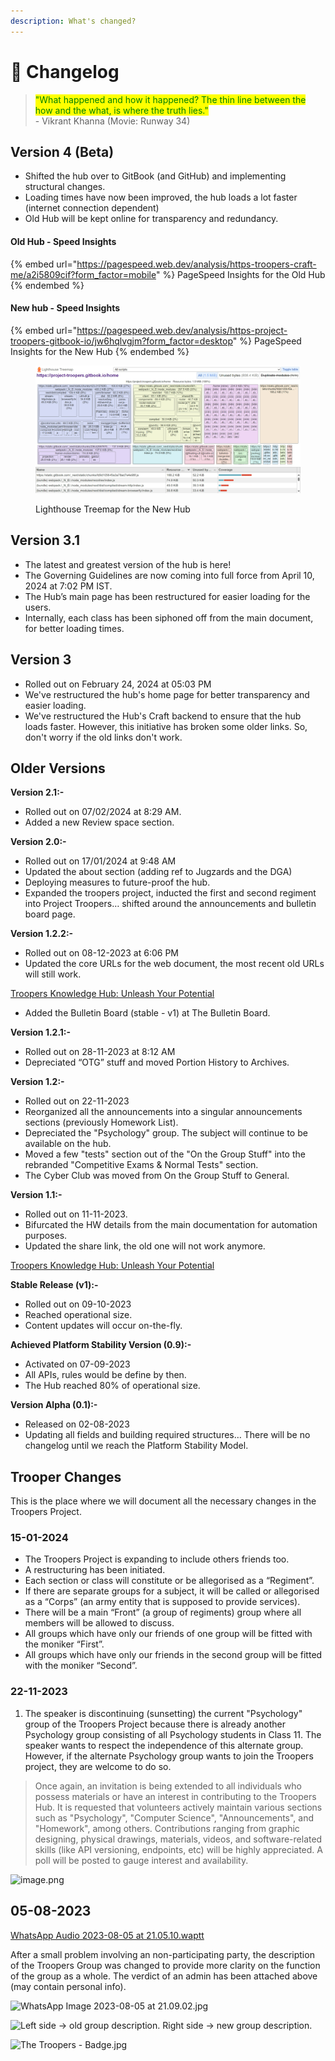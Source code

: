 ```yaml
---
description: What's changed?
---
```


# 📃 Changelog

> <mark style="color:green;">"What happened and how it happened? The thin line between the how and the what, is where the truth lies."</mark> \
> \- Vikrant Khanna (Movie: Runway 34)

## Version 4 (Beta)

* Shifted the hub over to GitBook (and GitHub) and implementing structural changes.
* Loading times have now been improved, the hub loads a lot faster (internet connection dependent)
* Old Hub will be kept online for transparency and redundancy.&#x20;

#### Old Hub - Speed Insights

{% embed url="https://pagespeed.web.dev/analysis/https-troopers-craft-me/a2i5809cif?form_factor=mobile" %}
PageSpeed Insights for the Old Hub
{% endembed %}

#### New hub - Speed Insights

{% embed url="https://pagespeed.web.dev/analysis/https-project-troopers-gitbook-io/jw6hqlvgjm?form_factor=desktop" %}
PageSpeed Insights for the New Hub
{% endembed %}

<figure><img src="../.gitbook/assets/image.png" alt=""><figcaption><p>Lighthouse Treemap for the New Hub</p></figcaption></figure>

## Version 3.1

* The latest and greatest version of the hub is here!
* The Governing Guidelines are now coming into full force from April 10, 2024 at 7:02 PM IST.
* The Hub’s main page has been restructured for easier loading for the users.
* Internally, each class has been siphoned off from the main document, for better loading times.

## Version 3

* Rolled out on February 24, 2024 at 05:03 PM
* We've restructured the hub's home page for better transparency and easier loading.
* We've restructured the Hub's Craft backend to ensure that the hub loads faster. However, this initiative has broken some older links. So, don't worry if the old links don't work.

## Older Versions

**Version 2.1:-**

* Rolled out on 07/02/2024 at 8:29 AM.
* Added a new Review space section.

**Version 2.0:-**

* Rolled out on 17/01/2024 at 9:48 AM
* Updated the about section (adding ref to Jugzards and the DGA)
* Deploying measures to future-proof the hub.
* Expanded the troopers project, inducted the first and second regiment into Project Troopers… shifted around the announcements and bulletin board page.

**Version 1.2.2:-**

* Rolled out on 08-12-2023 at 6:06 PM
* Updated the core URLs for the web document, the most recent old URLs will still work.

[Troopers Knowledge Hub: Unleash Your Potential](https://troopers.craft.me/)

* Added the Bulletin Board (stable - v1) at The Bulletin Board.

**Version 1.2.1:-**

* Rolled out on 28-11-2023 at 8:12 AM
* Depreciated “OTG” stuff and moved Portion History to Archives.

**Version 1.2:-**

* Rolled out on 22-11-2023
* Reorganized all the announcements into a singular announcements sections (previously Homework List).
* Depreciated the "Psychology" group. The subject will continue to be available on the hub.
* Moved a few "tests" section out of the "On the Group Stuff" into the rebranded "Competitive Exams & Normal Tests" section.
* The Cyber Club was moved from On the Group Stuff to General.

**Version 1.1:-**

* Rolled out on 11-11-2023.
* Bifurcated the HW details from the main documentation for automation purposes.
* Updated the share link, the old one will not work anymore.

[Troopers Knowledge Hub: Unleash Your Potential](http://bit.ly/trooper-hub)

**Stable Release (v1):-**

* Rolled out on 09-10-2023
* Reached operational size.
* Content updates will occur on-the-fly.

**Achieved Platform Stability Version (0.9):-**

* Activated on 07-09-2023
* All APIs, rules would be define by then.
* The Hub reached 80% of operational size.

**Version Alpha (0.1):-**

* Released on 02-08-2023
* Updating all fields and building required structures… There will be no changelog until we reach the Platform Stability Model.

## Trooper Changes

This is the place where we will document all the necessary changes in the Troopers Project.

### 15-01-2024

* The Troopers Project is expanding to include others friends too.
* A restructuring has been initiated.
* Each section or class will constitute or be allegorised as a “Regiment”.
* ⁠If there are separate groups for a subject, it will be called or allegorised as a “Corps” (an army entity that is supposed to provide services).
* ⁠There will be a main “Front” (a group of regiments) group where all members will be allowed to discuss.
* ⁠All groups which have only our friends of one group will be fitted with the moniker “First”.
* ⁠All groups which have only our friends in the second group will be fitted with the moniker “Second”.

### 22-11-2023

1. The speaker is discontinuing (sunsetting) the current "Psychology" group of the Troopers Project because there is already another Psychology group consisting of all Psychology students in Class 11. The speaker wants to respect the independence of this alternate group. However, if the alternate Psychology group wants to join the Troopers project, they are welcome to do so.

> Once again, an invitation is being extended to all individuals who possess materials or have an interest in contributing to the Troopers Hub. It is requested that volunteers actively maintain various sections such as "Psychology", "Computer Science", "Announcements", and "Homework", among others. Contributions ranging from graphic designing, physical drawings, materials, videos, and software-related skills (like API versioning, endpoints, etc) will be highly appreciated. A poll will be posted to gauge interest and availability.

![image.png](https://res.craft.do/user/full/34ae8ebc-d508-7305-20e2-17e06364862c/doc/3491F8B8-527B-4029-A8C5-FBF1AF7CCE2D/a73c0ed3-865f-4f5b-9227-5fb11b7d59c6)

## 05-08-2023

[WhatsApp Audio 2023-08-05 at 21.05.10.waptt](https://res.craft.do/user/full/34ae8ebc-d508-7305-20e2-17e06364862c/doc/3491F8B8-527B-4029-A8C5-FBF1AF7CCE2D/d9694c23-3074-ac37-6909-6e0e7d5f74d6)

After a small problem involving an non-participating party, the description of the Troopers Group was changed to provide more clarity on the function of the group as a whole. The verdict of an admin has been attached above (may contain personal info).

![WhatsApp Image 2023-08-05 at 21.09.02.jpg](https://res.craft.do/user/full/34ae8ebc-d508-7305-20e2-17e06364862c/doc/3491F8B8-527B-4029-A8C5-FBF1AF7CCE2D/42f640f7-b425-9423-926b-403a9d2ca0b7)

![Left side → old group description. Right side → new group description.](https://res.craft.do/user/full/34ae8ebc-d508-7305-20e2-17e06364862c/doc/3491F8B8-527B-4029-A8C5-FBF1AF7CCE2D/7f089ffe-9d73-34ab-2af9-2c6ca52b4ecb)



![The Troopers - Badge.jpg](https://res.craft.do/user/full/34ae8ebc-d508-7305-20e2-17e06364862c/doc/3491F8B8-527B-4029-A8C5-FBF1AF7CCE2D/0ec69cd6-368b-43c5-a9f2-01e5a12f6551)
